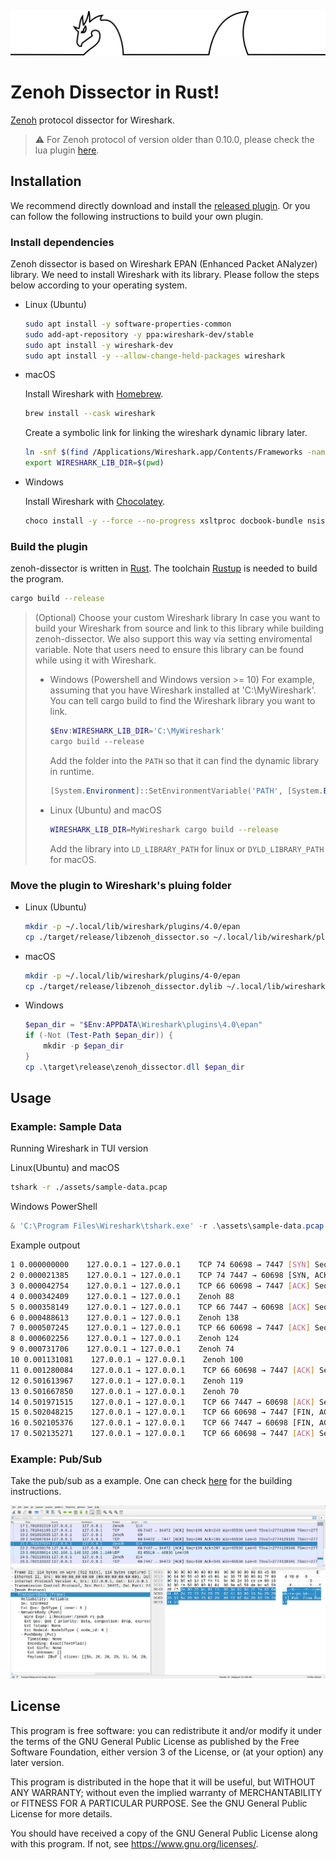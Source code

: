 ![zenoh dissector banner](./assets/zenoh-dissector.svg)
# Zenoh Dissector in Rust!

[Zenoh](http://zenoh.io/) protocol dissector for Wireshark.


> :warning: For Zenoh protocol of version older than 0.10.0, please check the lua plugin [here](https://github.com/ZettaScaleLabs/zenoh-dissector/tree/v0.7.2-rc).

## Installation

We recommend directly download and install the [released plugin](https://github.com/ZettaScaleLabs/zenoh-dissector/releases).
Or you can follow the following instructions to build your own plugin.

### Install dependencies

Zenoh dissector is based on Wireshark EPAN (Enhanced Packet ANalyzer) library.
We need to install Wireshark with its library. Please follow the steps below according to your operating system.

- Linux (Ubuntu)
    ```bash
    sudo apt install -y software-properties-common
    sudo add-apt-repository -y ppa:wireshark-dev/stable
    sudo apt install -y wireshark-dev
    sudo apt install -y --allow-change-held-packages wireshark
    ```

- macOS

    Install Wireshark with [Homebrew](https://brew.sh/).
    ```bash
    brew install --cask wireshark
    ```
    Create a symbolic link for linking the wireshark dynamic library later.
    ```bash
    ln -snf $(find /Applications/Wireshark.app/Contents/Frameworks -name "libwireshark.*.dylib" | tail -n 1) libwireshark.dylib
    export WIRESHARK_LIB_DIR=$(pwd)
    ```

- Windows

    Install Wireshark with [Chocolatey](https://docs.chocolatey.org/en-us/choco/setup#install-with-powershell.exe).
    ```bash
    choco install -y --force --no-progress xsltproc docbook-bundle nsis winflexbison3 cmake wireshark
    ```

### Build the plugin

zenoh-dissector is written in [Rust](https://www.rust-lang.org/).
The toolchain [Rustup](https://rustup.rs) is needed to build the program.

```bash
cargo build --release
```

> (Optional) Choose your custom Wireshark library
> In case you want to build your Wireshark from source and link to this library while building zenoh-dissector.
> We also support this way via setting enviromental variable. Note that users need to ensure this library can be found
> while using it with Wireshark.
>
> - Windows (Powershell and Windows version >= 10)
>     For example, assuming that you have Wireshark installed at 'C:\MyWireshark'. You can tell cargo build to find the Wireshark library you want to link.
>     ```powershell
>     $Env:WIRESHARK_LIB_DIR='C:\MyWireshark'
>     cargo build --release
>     ```
>     Add the folder into the `PATH` so that it can find the dynamic library in runtime.
>     ```powershell
>     [System.Environment]::SetEnvironmentVariable('PATH', [System.Environment]::GetEnvironmentVariable('PATH', 'user')+';C:\MyWireshark', 'user')
>     ```
>
> - Linux (Ubuntu) and macOS
>     ```bash
>     WIRESHARK_LIB_DIR=MyWireshark cargo build --release
>     ```
>     Add the library into  `LD_LIBRARY_PATH` for linux or `DYLD_LIBRARY_PATH` for macOS.

### Move the plugin to Wireshark's pluing folder

- Linux (Ubuntu)
    ```bash
    mkdir -p ~/.local/lib/wireshark/plugins/4.0/epan
    cp ./target/release/libzenoh_dissector.so ~/.local/lib/wireshark/plugins/4.0/epan/libzenoh_dissector.so
    ```

- macOS
    ```bash
    mkdir -p ~/.local/lib/wireshark/plugins/4-0/epan
    cp ./target/release/libzenoh_dissector.dylib ~/.local/lib/wireshark/plugins/4-0/epan/libzenoh_dissector.so
    ```

- Windows
    ```powershell
    $epan_dir = "$Env:APPDATA\Wireshark\plugins\4.0\epan"
    if (-Not (Test-Path $epan_dir)) {
        mkdir -p $epan_dir
    }
    cp .\target\release\zenoh_dissector.dll $epan_dir
    ```


## Usage

### Example: Sample Data

Running Wireshark in TUI version

Linux(Ubuntu) and macOS
```bash
tshark -r ./assets/sample-data.pcap
```

Windows PowerShell
```powershell
& 'C:\Program Files\Wireshark\tshark.exe' -r .\assets\sample-data.pcap
```

Example outpout
```bash
1 0.000000000    127.0.0.1 → 127.0.0.1    TCP 74 60698 → 7447 [SYN] Seq=0 Win=65495 Len=0 MSS=65495 SACK_PERM TSval=1530879817 TSecr=0 WS=128
2 0.000021385    127.0.0.1 → 127.0.0.1    TCP 74 7447 → 60698 [SYN, ACK] Seq=0 Ack=1 Win=65483 Len=0 MSS=65495 SACK_PERM TSval=1530879817 TSecr=1530879817 WS=128
3 0.000042754    127.0.0.1 → 127.0.0.1    TCP 66 60698 → 7447 [ACK] Seq=1 Ack=1 Win=65536 Len=0 TSval=1530879817 TSecr=1530879817
4 0.000342409    127.0.0.1 → 127.0.0.1    Zenoh 88
5 0.000358149    127.0.0.1 → 127.0.0.1    TCP 66 7447 → 60698 [ACK] Seq=1 Ack=23 Win=65536 Len=0 TSval=1530879817 TSecr=1530879817
6 0.000488613    127.0.0.1 → 127.0.0.1    Zenoh 138
7 0.000507245    127.0.0.1 → 127.0.0.1    TCP 66 60698 → 7447 [ACK] Seq=23 Ack=73 Win=65536 Len=0 TSval=1530879817 TSecr=1530879817
8 0.000602256    127.0.0.1 → 127.0.0.1    Zenoh 124
9 0.000731706    127.0.0.1 → 127.0.0.1    Zenoh 74
10 0.001131081    127.0.0.1 → 127.0.0.1    Zenoh 100
11 0.001280084    127.0.0.1 → 127.0.0.1    TCP 66 60698 → 7447 [ACK] Seq=81 Ack=115 Win=65536 Len=0 TSval=1530879818 TSecr=1530879818
12 0.501613967    127.0.0.1 → 127.0.0.1    Zenoh 119
13 0.501667850    127.0.0.1 → 127.0.0.1    Zenoh 70
14 0.501971515    127.0.0.1 → 127.0.0.1    TCP 66 7447 → 60698 [ACK] Seq=115 Ack=138 Win=65536 Len=0 TSval=1530880319 TSecr=1530880319
15 0.502048215    127.0.0.1 → 127.0.0.1    TCP 66 60698 → 7447 [FIN, ACK] Seq=138 Ack=115 Win=65536 Len=0 TSval=1530880319 TSecr=1530880319
16 0.502105376    127.0.0.1 → 127.0.0.1    TCP 66 7447 → 60698 [FIN, ACK] Seq=115 Ack=139 Win=65536 Len=0 TSval=1530880319 TSecr=1530880319
17 0.502135271    127.0.0.1 → 127.0.0.1    TCP 66 60698 → 7447 [ACK] Seq=139 Ack=116 Win=65536 Len=0 TSval=1530880319 TSecr=1530880319
```

### Example: Pub/Sub

Take the pub/sub as a example. One can check [here](https://github.com/eclipse-zenoh/zenoh#how-to-build-it) for the building instructions.

![demo-pubsub](./assets/demo-pubsub.png)

## License

This program is free software: you can redistribute it and/or modify it under the terms of the GNU General Public License as published by the Free Software Foundation, either version 3 of the License, or (at your option) any later version.

This program is distributed in the hope that it will be useful, but WITHOUT ANY WARRANTY; without even the implied warranty of MERCHANTABILITY or FITNESS FOR A PARTICULAR PURPOSE. See the GNU General Public License for more details.

You should have received a copy of the GNU General Public License along with this program. If not, see <https://www.gnu.org/licenses/>.
